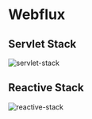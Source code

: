 # Webflux

## Servlet Stack

![servlet-stack](https://user-images.githubusercontent.com/47589936/203270991-f87292ef-4b1a-4523-9818-1edb51b8c6f2.gif)

## Reactive Stack

![reactive-stack](https://user-images.githubusercontent.com/47589936/203270981-6a926a8b-3654-4ef3-90eb-860b5f4bd233.gif)


